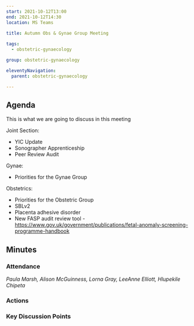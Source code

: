 ```yaml
---
start: 2021-10-12T13:00
end: 2021-10-12T14:30
location: MS Teams
 
title: Autumn Obs & Gynae Group Meeting

tags:
  - obstetric-gynaecology

group: obstetric-gynaecology

eleventyNavigation:
  parent: obstetric-gynaecology

---
```


## Agenda

This is what we are going to discuss in this meeting

Joint Section:
* YIC Update
* Sonographer Apprenticeship
* Peer Review Audit

Gynae:
* Priorities for the Gynae Group

Obstetrics:
* Priorities for the Obstetric Group
* SBLv2
* Placenta adhesive disorder
* New FASP audit review tool - https://www.gov.uk/government/publications/fetal-anomaly-screening-programme-handbook

## Minutes

### Attendance
_Paula Marsh, Alison McGuinness, Lorna Gray, LeeAnne Elliott, Hlupekile Chipeta_

### Actions
    
### Key Discussion Points

